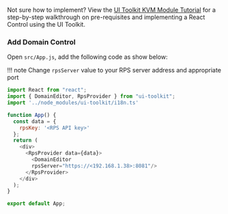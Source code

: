 
Not sure how to implement? View the [UI Toolkit KVM Module Tutorial](../../Tutorials/uitoolkit.md) for a step-by-step walkthrough on pre-requisites and implementing a React Control using the UI Toolkit.


### Add Domain Control

Open `src/App.js`, add the following code as show below:

!!! note
    Change `rpsServer` value to your RPS server address and appropriate port

```javascript hl_lines="13"
import React from "react";
import { DomainEditor, RpsProvider } from "ui-toolkit";
import '../node_modules/ui-toolkit/i18n.ts'

function App() {
  const data = {
    rpsKey: '<RPS API key>'
  };
  return (
    <div>
      <RpsProvider data={data}>
        <DomainEditor
        rpsServer="https://<192.168.1.38>:8081"/>
      </RpsProvider>
    </div>
  );
}

export default App;

```